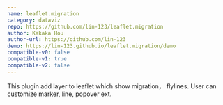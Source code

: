 ```yaml
---
name: leaflet.migration
category: dataviz
repo: https://github.com/lin-123/leaflet.migration
author: Kakaka Hou
author-url: https://github.com/lin-123
demo: https://lin-123.github.io/leaflet.migration/demo
compatible-v0: false
compatible-v1: true
compatible-v2: false
---
```


This plugin add layer to leaflet which show migration， flylines. User can customize marker, line, popover ext.